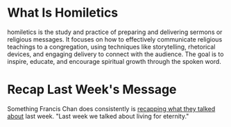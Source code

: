 
# What Is Homiletics

homiletics is the study and practice of preparing and delivering sermons or religious messages. It focuses on how to effectively communicate religious teachings to a congregation, using techniques like storytelling, rhetorical devices, and engaging delivery to connect with the audience. The goal is to inspire, educate, and encourage spiritual growth through the spoken word.

# Recap Last Week's Message

Something Francis Chan does consistently is [recapping what they talked about](https://www.youtube.com/watch?v=NbJNAye7OwQ&list=PLShIIq7gbGU-znH98qjVniUEPSLQO2iqt&index=197) last week. "Last week we talked about living for eternity."